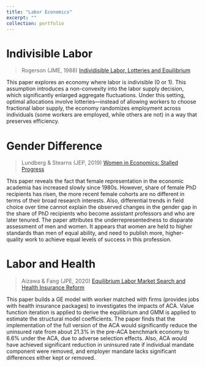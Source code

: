 ```yaml
--- 
title: "Labor Economics"
excerpt: ""
collection: portfolio
---
```


# Indivisible Labor

> Rogerson (JME, 1988) [Individisible Labor, Lotteries and Equilibrium](https://doi.org/10.1016/0304-3932(88)90042-6)

This paper explores an economy where labor is indivisible (0 or 1). This assumption introduces a non-convexity into the labor supply decision, which significantly enlarged aggregate fluctuations. Under this setting, optimal allocations involve lotteries—instead of allowing workers to choose fractional labor supply, the economy randomizes employment across individuals (some workers are employed, while others are not) in a way that preserves efficiency.

# Gender Difference

> Lundberg & Stearns (JEP, 2019) [Women in Economics: Stalled Progress](https://doi.org/10.1257/jep.33.1.3)

This paper reveals the fact that female representation in the economic academia has increased slowly since 1980s. However, share of female PhD recipients has risen, the more recent female cohorts are no different in terms of their broad research interests. Also, differential trends in field choice over time cannot explain the observed changes in the gender gap in the share of PhD recipients who become assistant professors and who are later tenured. The paper attributes the underrepresentedness to disparate assessment of men and women. It appears that women are held to higher standards than men of equal ability, and need to publish more, higher-quality work to achieve equal levels of success in this profession.

# Labor and Health

> Aizawa & Fang (JPE, 2020) [Equilibrium Labor Market Search and Health Insurance Reform](https://doi.org/10.1086/710535)

This paper builds a GE model with worker matched with firms (provides jobs with health insurance packages) to investigates the impacts of ACA. Value function iteration is applied to derive the equilibrium and GMM is applied to estimate the structural model coefficients. The paper finds that the implementation of the full version of the ACA would significantly reduce the uninsured rate from about 21.3% in the pre-ACA benchmark economy to 6.6% under the ACA, due to adverse selection effects. Also, ACA would have achieved significant reduction in uninsured rate if individual mandate component were removed, and employer mandate lacks significant differences either kept or removed.
